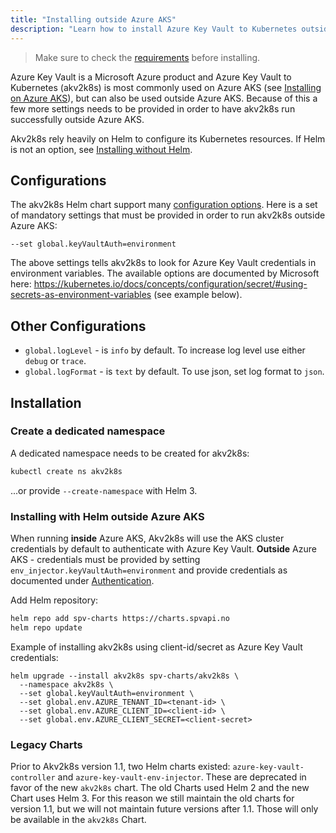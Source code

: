 ```yaml
---
title: "Installing outside Azure AKS"
description: "Learn how to install Azure Key Vault to Kubernetes outside Azure AKS"
---
```


> Make sure to check the [requirements](requirements) before installing.

Azure Key Vault is a Microsoft Azure product and Azure Key Vault to Kubernetes (akv2k8s) is most commonly used on Azure AKS (see [Installing on Azure AKS](on-azure-aks)), but can also be used outside Azure AKS. Because of this a few more settings needs to be provided in order to have akv2k8s run successfully outside Azure AKS.

Akv2k8s rely heavily on Helm to configure its Kubernetes resources. If Helm is not an option, see [Installing without Helm](without-helm).

## Configurations

The akv2k8s Helm chart support many [configuration options](https://github.com/SparebankenVest/public-helm-charts/blob/master/stable/akv2k8s/README.md#configuration). Here is a set of mandatory settings that must be provided in order to run akv2k8s outside Azure AKS:

```
--set global.keyVaultAuth=environment
``` 

The above settings tells akv2k8s to look for Azure Key Vault credentials in environment variables. The available options are documented by Microsoft here: https://kubernetes.io/docs/concepts/configuration/secret/#using-secrets-as-environment-variables (see example below).

## Other Configurations

* `global.logLevel` - is `info` by default. To increase log level use either `debug` or `trace`.
* `global.logFormat` - is `text` by default. To use json, set log format to `json`.

## Installation

### Create a dedicated namespace

A dedicated namespace needs to be created for akv2k8s:

```bash
kubectl create ns akv2k8s
```

...or provide `--create-namespace` with Helm 3.

### Installing with Helm outside Azure AKS

When running **inside** Azure AKS, Akv2k8s will use the AKS cluster credentials by default to authenticate with Azure Key Vault. **Outside** Azure AKS - credentials must be provided by setting `env_injector.keyVaultAuth=environment` and provide credentials as documented under [Authentication](../security/authentication).

Add Helm repository:

```bash
helm repo add spv-charts https://charts.spvapi.no
helm repo update
```

Example of installing akv2k8s using client-id/secret as Azure Key Vault credentials:

```
helm upgrade --install akv2k8s spv-charts/akv2k8s \
  --namespace akv2k8s \
  --set global.keyVaultAuth=environment \
  --set global.env.AZURE_TENANT_ID=<tenant-id> \
  --set global.env.AZURE_CLIENT_ID=<client-id> \
  --set global.env.AZURE_CLIENT_SECRET=<client-secret>
```

### Legacy Charts

Prior to Akv2k8s version 1.1, two Helm charts existed: `azure-key-vault-controller` and `azure-key-vault-env-injector`. These are deprecated in favor of the new `akv2k8s` chart. The old Charts used Helm 2 and the new Chart uses Helm 3. For this reason we still maintain the old charts for version 1.1, but we will not maintain future versions after 1.1. Those will only be available in the `akv2k8s` Chart.

